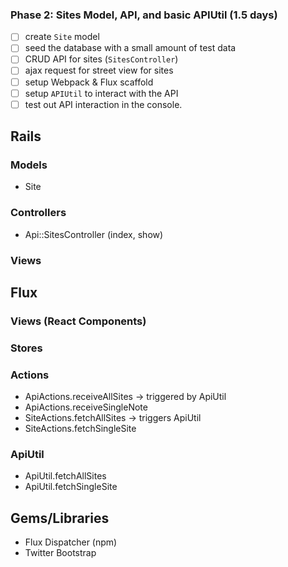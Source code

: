 ### Phase 2: Sites Model, API, and basic APIUtil (1.5 days)

- [ ] create `Site` model
- [ ] seed the database with a small amount of test data
- [ ] CRUD API for sites (`SitesController`)
- [ ] ajax request for street view for sites
- [ ] setup Webpack & Flux scaffold
- [ ] setup `APIUtil` to interact with the API
- [ ] test out API interaction in the console.

## Rails
### Models
* Site

### Controllers
* Api::SitesController (index, show)

### Views

## Flux
### Views (React Components)


### Stores

### Actions
* ApiActions.receiveAllSites -> triggered by ApiUtil
* ApiActions.receiveSingleNote
* SiteActions.fetchAllSites -> triggers ApiUtil
* SiteActions.fetchSingleSite

### ApiUtil
* ApiUtil.fetchAllSites
* ApiUtil.fetchSingleSite

## Gems/Libraries
* Flux Dispatcher (npm)
* Twitter Bootstrap
